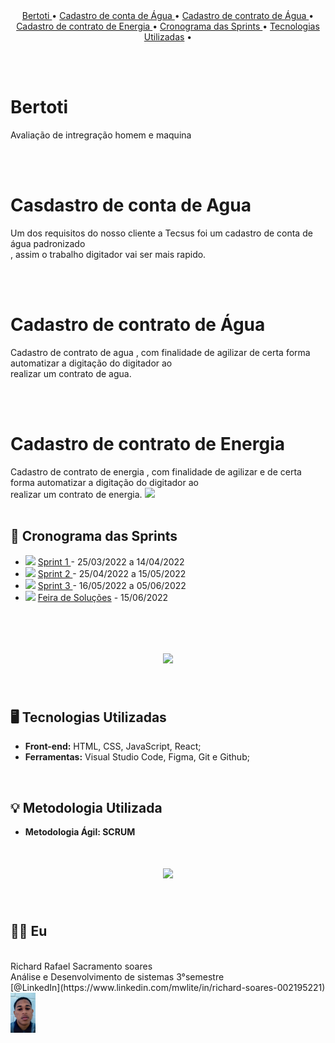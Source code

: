 <br>
<br>
<p align="center">
  <a href ="#bertoti"> Bertoti </a>  • 
  <a href ="#cadastroA"> Cadastro de conta de Água </a>  • 
  <a href ="#cadastroCA"> Cadastro de contrato de Água </a>  • 
  <a href ="#cadastroE"> Cadastro de contrato de Energia </a>  • 
  <a href ="#conograma"> Cronograma das Sprints </a>  • 
  <a href ="#tecnologias-utilizadas">Tecnologias Utilizadas</a>  • 

 
</p>

<br>
<br id="bertoti">

# Bertoti
 Avaliação de intregração homem e maquina 

<br>
<br id="cadastroA">

# Casdastro de conta de Agua 
Um dos requisitos do nosso cliente a Tecsus foi um cadastro de conta de água padronizado <br>
, assim o trabalho digitador vai ser mais rapido.

<br>
<br id="cadastroCA">
    
# Cadastro de contrato de Água
Cadastro de contrato de agua , com finalidade de agilizar de certa forma automatizar a digitação do digitador ao <br>
realizar um contrato de agua.

<br>
<br id="cadastroE">

# Cadastro de contrato de Energia 
Cadastro de contrato de energia , com finalidade de agilizar e de certa forma automatizar a digitação do digitador ao <br>
realizar um contrato de energia.
<img src = "./readme/grupoAPI/Logo.png"  width="200"/>
<br>
<br id="cronograma">
## 📆 Cronograma das Sprints
- <img src = "./readme/grupoAPI/a_fazer.jpeg" /> [ Sprint 1 ]( ) - 25/03/2022 a 14/04/2022   
- <img src = "./readme/grupoAPI/a_fazer.jpeg" /> [ Sprint 2 ]( ) - 25/04/2022 a 15/05/2022  
- <img src = "./readme/grupoAPI/a_fazer.jpeg" /> [ Sprint 3 ]( ) - 16/05/2022 a 05/06/2022  
- <img src = "./readme/grupoAPI/a_fazer.jpeg" /> [Feira de Soluções](https://youtu.be/xGE51h8fBuY) - 15/06/2022

<br>
<h1 align="center"> 
<img src = "./readme/framesFigma/cronogramaSprints.png"/></h1>

<br id="tecnologias-utilizadas"> 

## 🖥️ Tecnologias Utilizadas
- **Front-end:** HTML, CSS, JavaScript, React;
- **Ferramentas:** Visual Studio Code, Figma, Git e Github;   

<br id="metodologia-utilizada">   

## 💡 Metodologia Utilizada   

- **Metodologia Ágil: SCRUM**
<h1 align="center"> 
<img src = "./readme/sd/metodologiaScrum.png"/></h1>
<br id="equipe">

## 👨‍💻 Eu
<!-- 
![Equipe Ditial Solutions](/readme/time.gif "Apresentação Equipe Digital Solutions") -->

<br>
Richard Rafael Sacramento soares <br>
Análise e Desenvolvimento de sistemas 3°semestre <br> 
[@LinkedIn](https://www.linkedin.com/mwlite/in/richard-soares-002195221) <img src = "./Intregração_Homem_Maquina/readme/integrantes/richard.png" width="40">                                  

<br>



